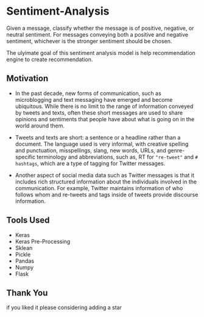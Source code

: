 # Sentiment-Analysis
 Given a message, classify whether the message is of positive, negative, or neutral
sentiment. For messages conveying both a positive and negative sentiment,
whichever is the stronger sentiment should be chosen.

The ulyimate goal of this sentiment analysis model is help recommendation engine to create recommendation. 

## Motivation
- In the past decade, new forms of communication, such as microblogging and text messaging have emerged and
become ubiquitous. While there is no limit to the range of information conveyed by tweets and texts, often these
short messages are used to share opinions and sentiments that people have about what is going on in the world
around them.

- Tweets and texts are short: a sentence or a headline rather than a document. The language used is very informal,
with creative spelling and punctuation, misspellings, slang, new words, URLs, and genre-specific terminology and
abbreviations, such as, RT for `"re-tweet"` and `# hashtags`, which are a type of tagging for Twitter messages.

- Another aspect of social media data such as Twitter messages is that it includes rich structured information about
the individuals involved in the communication. For example, Twitter maintains information of who follows whom
and re-tweets and tags inside of tweets provide discourse information.

## Tools Used
- Keras
- Keras Pre-Processing
- Sklean
- Pickle
- Pandas
- Numpy
- Flask

    
## Thank You 
if you liked it please considering adding a star
 